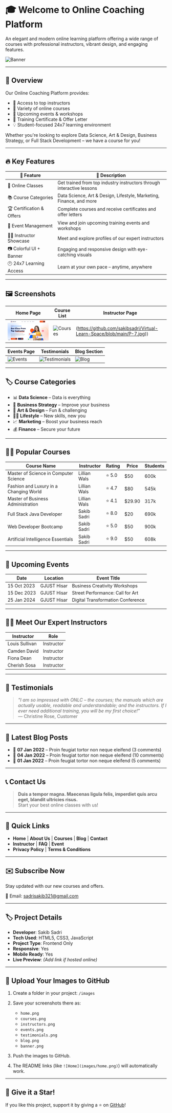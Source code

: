 # 🎓 Welcome to Online Coaching Platform

An elegant and modern online learning platform offering a wide range of courses with professional instructors, vibrant design, and engaging features.

![Banner](images/banner.png)

---

## 🌟 Overview

Our Online Coaching Platform provides:

- 🎯 Access to top instructors
- 🧠 Variety of online courses
- 📆 Upcoming events & workshops
- 📜 Training Certificate & Offer Letter
- 💡 Student-focused 24x7 learning environment

Whether you're looking to explore Data Science, Art & Design, Business Strategy, or Full Stack Development – we have a course for you!

---

## 🔥 Key Features

| 🔧 Feature                  | 📝 Description                                                                 |
|----------------------------|------------------------------------------------------------------------------|
| 🎥 Online Classes           | Get trained from top industry instructors through interactive lessons       |
| 📚 Course Categories        | Data Science, Art & Design, Lifestyle, Marketing, Finance, and more         |
| 🏆 Certification & Offers   | Complete courses and receive certificates and offer letters                 |
| 📅 Event Management         | View and join upcoming training events and workshops                        |
| 🧑‍🏫 Instructor Showcase     | Meet and explore profiles of our expert instructors                        |
| 📷 Colorful UI + Banner     | Engaging and responsive design with eye-catching visuals                    |
| 🕐 24x7 Learning Access     | Learn at your own pace – anytime, anywhere                                  |

---

## 🖼️ Screenshots

| Home Page | Course List | Instructor Page |
|-----------|-------------|-----------------|
| ![Home](https://github.com/sakibsadri/Virtual-Learn-Space/blob/main/P-1.jpg) | ![Courses]((https://github.com/sakibsadri/Virtual-Learn-Space/blob/main/P-4.jpg)) | (https://github.com/sakibsadri/Virtual-Learn-Space/blob/main/P-7.jpg)) |

| Events Page | Testimonials | Blog Section |
|-------------|--------------|---------------|
| ![Events](images/events.png) | ![Testimonials](images/testimonials.png) | ![Blog](images/blog.png) |

---

## 🏷️ Course Categories

- 📊 **Data Science** – Data is everything  
- 💼 **Business Strategy** – Improve your business  
- 🎨 **Art & Design** – Fun & challenging  
- 🧘‍♂️ **Lifestyle** – New skills, new you  
- 📈 **Marketing** – Boost your business reach  
- 💰 **Finance** – Secure your future

---

## 👨‍🏫 Popular Courses

| Course Name                              | Instructor      | Rating | Price   | Students |
|-----------------------------------------|-----------------|--------|---------|----------|
| Master of Science in Computer Science   | Lillian Wals    | ⭐ 5.0  | $50     | 600k     |
| Fashion and Luxury in a Changing World  | Lillian Wals    | ⭐ 4.7  | $80     | 545k     |
| Master of Business Administration       | Lillian Wals    | ⭐ 4.1  | $29.90  | 317k     |
| Full Stack Java Developer               | Sakib Sadri     | ⭐ 8.0  | $20     | 690k     |
| Web Developer Bootcamp                  | Sakib Sadri     | ⭐ 5.0  | $50     | 900k     |
| Artificial Intelligence Essentials      | Sakib Sadri     | ⭐ 9.0  | $50     | 608k     |

---

## 🎉 Upcoming Events

| Date       | Location       | Event Title                              |
|------------|----------------|------------------------------------------|
| 15 Oct 2023 | GJUST Hisar    | Business Creativity Workshops            |
| 15 Dec 2023 | GJUST Hisar    | Street Performance: Call for Art         |
| 25 Jan 2024 | GJUST Hisar    | Digital Transformation Conference        |

---

## 👩‍🏫 Meet Our Expert Instructors

| Instructor       | Role      |
|------------------|-----------|
| Louis Sullivan   | Instructor |
| Camden David     | Instructor |
| Fiona Dean       | Instructor |
| Cherish Sosa     | Instructor |

---

## 💬 Testimonials

> *"I am so impressed with ONLC – the courses; the manuals which are actually usable, readable and understandable; and the instructors. If I ever need additional training, you will be my first choice!"*  
> — Christine Rose, Customer

---

## 📘 Latest Blog Posts

- 📅 **07 Jan 2022** – Proin feugiat tortor non neque eleifend (3 comments)  
- 📅 **04 Jan 2022** – Proin feugiat tortor non neque eleifend (10 comments)  
- 📅 **01 Jan 2022** – Proin feugiat tortor non neque eleifend (5 comments)

---

## 📞 Contact Us

> **Duis a tempor magna. Maecenas ligula felis, imperdiet quis arcu eget, blandit ultricies risus.**  
> Start your best online classes with us!

---

## 🔗 Quick Links

- **Home** | **About Us** | **Courses** | **Blog** | **Contact**
- **Instructor** | **FAQ** | **Event**
- **Privacy Policy** | **Terms & Conditions**

---

## ✉️ Subscribe Now

Stay updated with our new courses and offers.

📧 Email: [sadrisakib321@gmail.com](mailto:sadrisakib321@gmail.com)

---

## 🏷️ Project Details

- **Developer**: Sakib Sadri  
- **Tech Used**: HTML5, CSS3, JavaScript  
- **Project Type**: Frontend Only  
- **Responsive**: Yes  
- **Mobile Ready**: Yes  
- **Live Preview**: *(Add link if hosted online)*

---

## 📸 Upload Your Images to GitHub

1. Create a folder in your project: `/images`
2. Save your screenshots there as:
   - `home.png`
   - `courses.png`
   - `instructors.png`
   - `events.png`
   - `testimonials.png`
   - `blog.png`
   - `banner.png`

3. Push the images to GitHub.
4. The README links (like `![Home](images/home.png)`) will automatically work.

---

## 🌟 Give it a Star!

If you like this project, support it by giving a ⭐ on [GitHub](https://github.com/your-repo-url)!

